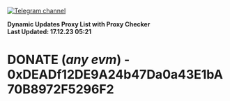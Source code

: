 [![Telegram channel](https://img.shields.io/endpoint?url=https://runkit.io/damiankrawczyk/telegram-badge/branches/master?url=https://t.me/n4z4v0d)](https://t.me/n4z4v0d) 

**Dynamic Updates Proxy List with Proxy Checker**  
**Last Updated: 17.12.23 05:21**

# DONATE (_any evm_) - 0xDEADf12DE9A24b47Da0a43E1bA70B8972F5296F2
